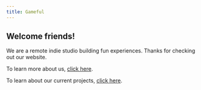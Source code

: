 ```yaml
---
title: Gameful
---
```


## Welcome friends!

We are a remote indie studio building fun experiences. Thanks for checking out our website.

To learn more about us, [click here](/about).

To learn about our current projects, [click here](/projects).
